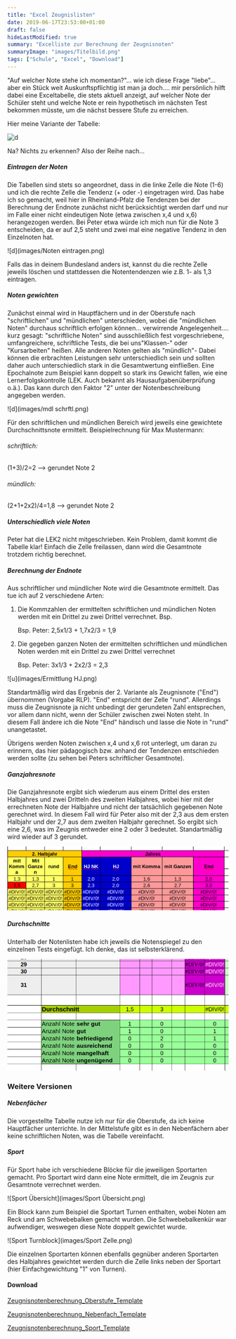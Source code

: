 ```yaml
---
title: "Excel Zeugnislisten"
date: 2019-06-17T23:53:00+01:00
draft: false
hideLastModified: true
summary: "Excelliste zur Berechnung der Zeugnisnoten"
summaryImage: "images/Titelbild.png"
tags: ["Schule", "Excel", "Download"]
---
```


"Auf welcher Note stehe ich momentan?"... wie ich diese Frage "liebe"... aber ein Stück weit Auskunftspflichtig ist man ja doch.... mir persönlich hilft dabei eine Exceltabelle, die stets aktuell anzeigt, auf welcher Note der Schüler steht und welche Note er rein hypothetisch im nächsten Test bekommen müsste, um die nächst bessere Stufe zu erreichen. 

Hier meine Variante der Tabelle:

![d](images/Übersicht.png)

Na? Nichts zu erkennen? Also der Reihe nach...

##### Eintragen der Noten

Die Tabellen sind stets so angeordnet, dass in die linke Zelle die Note (1-6) und ich die rechte Zelle die Tendenz (+ oder -) eingetragen wird. Das habe ich so gemacht, weil hier in Rheinland-Pfalz die Tendenzen bei der Berechnung der Endnote zunächst nicht berücksichtigt werden darf und nur im Falle einer nicht eindeutigen Note (etwa zwischen x,4 und x,6) herangezogen werden. Bei Peter etwa würde ich mich nun für die Note 3 entscheiden, da er auf 2,5 steht und zwei mal eine negative Tendenz in den Einzelnoten hat.

![d](images/Noten eintragen.png)

Falls das in deinem Bundesland anders ist, kannst du die rechte Zelle jeweils löschen und stattdessen die Notentendenzen wie z.B. 1- als 1,3 eintragen.

##### Noten gewichten

Zunächst einmal wird in Hauptfächern und in der Oberstufe nach "schriftlichen" und "mündlichen" unterschieden, wobei die "mündlichen Noten" durchaus schriftlich erfolgen können... verwirrende Angelegenheit.... kurz gesagt: "schriftliche Noten" sind ausschließlich fest vorgeschriebene, umfangreichere, schriftliche Tests, die bei uns"Klassen-" oder "Kursarbeiten" heißen. Alle anderen Noten gelten als "mündlich"- Dabei können die erbrachten Leistungen sehr unterschiedlich sein und sollten daher auch unterschiedlich stark in die Gesamtwertung einfließen.  Eine Epochalnote zum Beispiel kann doppelt so stark ins Gewicht fallen, wie eine Lernerfolgskontrolle (LEK. Auch bekannt als Hausaufgabenüberprüfung o.ä.). Das kann durch den Faktor "2" unter der Notenbeschreibung angegeben werden.

![d](images/mdl schrftl.png)

Für den schriftlichen und mündlichen Bereich wird jeweils eine gewichtete Durchschnittsnote ermittelt. Beispielrechnung für Max Mustermann:

###### schriftlich:

(1+3)/2=2 --> gerundet Note 2

###### mündlich:

(2+1+2x2)/4=1,8 --> gerundet Note 2

##### Unterschiedlich viele Noten

Peter hat die LEK2 nicht mitgeschrieben. Kein Problem, damit kommt die Tabelle klar! Einfach die Zelle freilassen, dann wird die Gesamtnote trotzdem richtig berechnet.

##### Berechnung der Endnote

Aus schriftlicher und mündlicher Note wird die Gesamtnote ermittelt. Das tue ich auf 2 verschiedene Arten:

1. Die Kommzahlen der ermittelten schriftlichen und mündlichen Noten werden mit ein Drittel zu zwei Drittel verrechnet. Bsp. 
   
   Bsp. Peter: 2,5x1/3  +  1,7x2/3  =  1,9

2. Die gegeben ganzen Noten der ermittelten schriftlichen und mündlichen Noten werden mit ein Drittel zu zwei Drittel verrechnet
   
   Bsp. Peter: 3x1/3  +  2x2/3  =   2,3

![u](images/Ermittlung HJ.png)

Standartmäßig wird das Ergebnis der 2. Variante als Zeugnisnote ("End") übernommen (Vorgabe RLP). "End" entspricht der Zelle "rund". Allerdings muss die Zeugnisnote ja nicht unbedingt der gerundeten Zahl entsprechen, vor allem dann nicht, wenn der Schüler zwischen zwei Noten steht. In diesem Fall ändere ich die Note "End" händisch und lasse die Note in "rund" unangetastet.

Übrigens werden Noten zwischen x,4 und x,6 rot unterlegt, um daran zu erinnern, das hier pädagogisch bzw. anhand der Tendenzen entschieden werden sollte (zu sehen bei Peters schriftlicher Gesamtnote).

##### Ganzjahresnote

Die Ganzjahresnote ergibt sich wiederum aus einem Drittel des ersten Halbjahres und zwei Dritteln des zweiten Halbjahres, wobei hier mit der errechneten Note der Halbjahre und nicht der tatsächlich gegebenen Note gerechnet wird. In diesem Fall wird für Peter also mit der 2,3 aus dem ersten Halbjahr und der 2,7 aus dem zweiten Halbjahr gerechnet. So ergibt sich eine 2,6, was im Zeugnis entweder eine 2 oder 3 bedeutet. Standartmäßig wird wieder auf 3 gerundet.

![d](images/Ganzjahres.png)

##### Durchschnitte

Unterhalb der Notenlisten habe ich jeweils die Notenspiegel zu den einzelnen Tests eingefügt. Ich denke, das ist selbsterklärend.

![u](images/Durchschnitt.png)

### Weitere Versionen

##### Nebenfächer

Die vorgestellte Tabelle nutze ich nur für die Oberstufe, da ich keine Hauptfächer unterrichte. In der Mittelstufe gibt es in den Nebenfächern aber keine schriftlichen Noten, was die Tabelle vereinfacht.

##### Sport

Für Sport habe ich verschiedene Blöcke für die jeweiligen Sportarten gemacht. Pro Sportart wird dann eine Note ermittelt, die im Zeugnis zur Gesamtnote verrechnet werden.

![Sport Übersicht](images/Sport Übersicht.png)

Ein Block kann zum Beispiel die Sportart Turnen enthalten, wobei Noten am Reck und am Schwebebalken gemacht wurden. Die Schwebebalkenkür war aufwendiger, weswegen diese Note doppelt gewichtet wurde. 

![Sport Turnblock](images/Sport Zelle.png)

Die einzelnen Sportarten können ebenfalls gegnüber anderen Sportarten des Halbjahres gewichtet werden durch die Zelle links neben der Sportart (hier Einfachgewichtung "1" von Turnen).

#### Download

[Zeugnisnotenberechnung_Oberstufe_Template](Dateien/Zeugnisnotenberechnung_Oberstufe_Template.xlsx)

[Zeugnisnotenberechnung_Nebenfach_Template](Dateien/Zeugnisnotenberechnung_Nebenfach_Template.xlsx)

[Zeugnisnotenberechnung_Sport_Template](Dateien/Zeugnisnotenberechnung_Sport_Template.xlsx)


